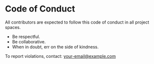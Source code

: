 # Code of Conduct

All contributors are expected to follow this code of conduct in all project spaces.

- Be respectful.
- Be collaborative.
- When in doubt, err on the side of kindness.

To report violations, contact: your-email@example.com
